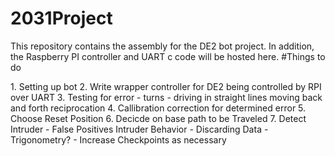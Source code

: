 # 2031Project
This repository contains the assembly for the DE2 bot project.
In addition, the Raspberry PI controller and UART c code will 
be hosted here.
#Things to do
<p> 1.  Setting up bot
    2.  Write wrapper controller for DE2 being controlled by RPI over UART
    3.  Testing for error
        - turns
        - driving in straight lines
            moving back and forth reciprocation
    4.  Callibration correction for determined error
    5.  Choose Reset Position
    6.  Decicde on base path to be Traveled
    7. Detect Intruder
          - False Positives
              Intruder Behavior
          - Discarding Data
          - Trigonometry?
          - Increase Checkpoints as necessary</p>
